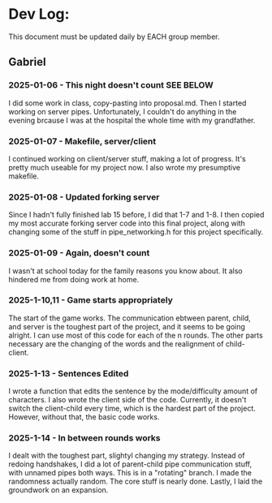 # Dev Log:

This document must be updated daily by EACH group member.

## Gabriel

### 2025-01-06 - This night doesn't count SEE BELOW
I did some work in class, copy-pasting into proposal.md. Then I started working on server pipes. Unfortunately, I couldn't do anything in the evening brcause I was at the hospital the whole time with my grandfather.

### 2025-01-07 - Makefile, server/client
I continued working on client/server stuff, making a lot of progress. It's pretty much useable for my project now. I also wrote my presumptive makefile.

### 2025-01-08 - Updated forking server
Since I hadn't fully finished lab 15 before, I did that 1-7 and 1-8. I then copied my most accurate forking server code into this final project, along with changing some of the stuff in pipe_networking.h for this project specifically.

### 2025-01-09 - Again, doesn't count
I wasn't at school today for the family reasons you know about. It also hindered me from doing work at home.

### 2025-1-10,11 - Game starts appropriately
The start of the game works. The communication ebtween parent, child, and server is the toughest part of the project, and it seems to be going alright. I can use most of this code for each of the n rounds. The other parts necessary are the changing of the words and the realignment of child-client.

### 2025-1-13 - Sentences Edited
I wrote a function that edits the sentence by the mode/difficulty amount of characters. I also wrote the client side of the code. Currently, it doesn't switch the client-child every time, which is the hardest part of the project. However, without that, the basic code works.

### 2025-1-14 - In between rounds works
I dealt with the toughest part, slightyl changing my strategy. Instead of redoing handshakes, I did a lot of parent-child pipe communication stuff, with unnamed pipes both ways. This is in a "rotating" branch. I made the randomness actually random. The core stuff is nearly done. Lastly, I laid the groundwork on an expansion.
